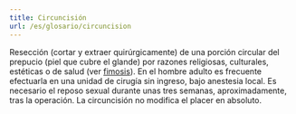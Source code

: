 ```yaml
---
title: Circuncisión
url: /es/glosario/circuncision
---
```


Resección (cortar y extraer quirúrgicamente) de una porción circular del prepucio (piel que cubre el glande) por razones religiosas, culturales, estéticas o de salud (ver [fimosis](../fimosis/)). En el hombre adulto es frecuente efectuarla en una unidad de cirugía sin ingreso, bajo anestesia local. Es necesario el reposo sexual durante unas tres semanas, aproximadamente, tras la operación. La circuncisión no modifica el placer en absoluto.